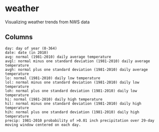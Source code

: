weather
=======

Visualizing weather trends from NWS data

Columns
-------

    day: day of year (0-364)
    date: date (in 2010)
    avg: normal (1981-2010) daily average temperature
    avgl: normal minus one standard deviation (1981-2010) daily average temperature
    avgh: normal plus one standard deviation (1981-2010) daily average temperature
    lo: normal (1981-2010) daily low temperature
    lol: normal minus one standard deviation (1981-2010) daily low temperature
    loh: normal plus one standard deviation (1981-2010) daily low temperature
    hi: normal (1981-2010) daily high temperature
    hil: normal minus one standard deviation (1981-2010) daily high temperature
    hih: normal plus one standard deviation (1981-2010) daily high temperature
    precip: 1981-2010 probability of >0.01 inch precipitation over 29-day moving window centered on each day.
